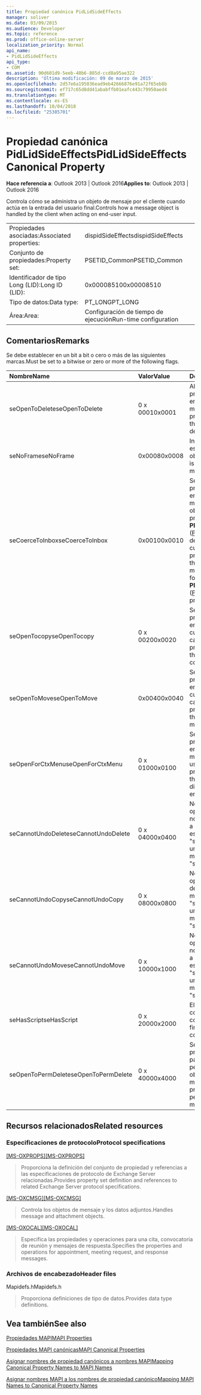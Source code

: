 ```yaml
---
title: Propiedad canónica PidLidSideEffects
manager: soliver
ms.date: 03/09/2015
ms.audience: Developer
ms.topic: reference
ms.prod: office-online-server
localization_priority: Normal
api_name:
- PidLidSideEffects
api_type:
- COM
ms.assetid: 90d601d9-5eeb-40b6-885d-ccd8a95ae322
description: 'Última modificación: 09 de marzo de 2015'
ms.openlocfilehash: 2d57e6a195036ead9eb42666876e91a72f65eb8b
ms.sourcegitcommit: ef717c65d8dd41ababffb01eafc443c79950aed4
ms.translationtype: MT
ms.contentlocale: es-ES
ms.lasthandoff: 10/04/2018
ms.locfileid: "25385701"
---
```

# <a name="pidlidsideeffects-canonical-property"></a><span data-ttu-id="2abd3-103">Propiedad canónica PidLidSideEffects</span><span class="sxs-lookup"><span data-stu-id="2abd3-103">PidLidSideEffects Canonical Property</span></span>

  
  
<span data-ttu-id="2abd3-104">**Hace referencia a**: Outlook 2013 | Outlook 2016</span><span class="sxs-lookup"><span data-stu-id="2abd3-104">**Applies to**: Outlook 2013 | Outlook 2016</span></span> 
  
<span data-ttu-id="2abd3-105">Controla cómo se administra un objeto de mensaje por el cliente cuando actúa en la entrada del usuario final.</span><span class="sxs-lookup"><span data-stu-id="2abd3-105">Controls how a message object is handled by the client when acting on end-user input.</span></span>
  
|||
|:-----|:-----|
|<span data-ttu-id="2abd3-106">Propiedades asociadas:</span><span class="sxs-lookup"><span data-stu-id="2abd3-106">Associated properties:</span></span>  <br/> |<span data-ttu-id="2abd3-107">dispidSideEffects</span><span class="sxs-lookup"><span data-stu-id="2abd3-107">dispidSideEffects</span></span>  <br/> |
|<span data-ttu-id="2abd3-108">Conjunto de propiedades:</span><span class="sxs-lookup"><span data-stu-id="2abd3-108">Property set:</span></span>  <br/> |<span data-ttu-id="2abd3-109">PSETID_Common</span><span class="sxs-lookup"><span data-stu-id="2abd3-109">PSETID_Common</span></span>  <br/> |
|<span data-ttu-id="2abd3-110">Identificador de tipo Long (LID):</span><span class="sxs-lookup"><span data-stu-id="2abd3-110">Long ID (LID):</span></span>  <br/> |<span data-ttu-id="2abd3-111">0x00008510</span><span class="sxs-lookup"><span data-stu-id="2abd3-111">0x00008510</span></span>  <br/> |
|<span data-ttu-id="2abd3-112">Tipo de datos:</span><span class="sxs-lookup"><span data-stu-id="2abd3-112">Data type:</span></span>  <br/> |<span data-ttu-id="2abd3-113">PT_LONG</span><span class="sxs-lookup"><span data-stu-id="2abd3-113">PT_LONG</span></span>  <br/> |
|<span data-ttu-id="2abd3-114">Área:</span><span class="sxs-lookup"><span data-stu-id="2abd3-114">Area:</span></span>  <br/> |<span data-ttu-id="2abd3-115">Configuración de tiempo de ejecución</span><span class="sxs-lookup"><span data-stu-id="2abd3-115">Run-time configuration</span></span>  <br/> |
   
## <a name="remarks"></a><span data-ttu-id="2abd3-116">Comentarios</span><span class="sxs-lookup"><span data-stu-id="2abd3-116">Remarks</span></span>

<span data-ttu-id="2abd3-117">Se debe establecer en un bit a bit o cero o más de las siguientes marcas.</span><span class="sxs-lookup"><span data-stu-id="2abd3-117">Must be set to a bitwise or zero or more of the following flags.</span></span>
  
|<span data-ttu-id="2abd3-118">**Nombre**</span><span class="sxs-lookup"><span data-stu-id="2abd3-118">**Name**</span></span>|<span data-ttu-id="2abd3-119">**Valor**</span><span class="sxs-lookup"><span data-stu-id="2abd3-119">**Value**</span></span>|<span data-ttu-id="2abd3-120">**Descripción**</span><span class="sxs-lookup"><span data-stu-id="2abd3-120">**Description**</span></span>|
|:-----|:-----|:-----|
|<span data-ttu-id="2abd3-121">seOpenToDelete</span><span class="sxs-lookup"><span data-stu-id="2abd3-121">seOpenToDelete</span></span>  <br/> |<span data-ttu-id="2abd3-122">0 x 0001</span><span class="sxs-lookup"><span data-stu-id="2abd3-122">0x0001</span></span>  <br/> |<span data-ttu-id="2abd3-123">Al eliminar, se requiere procesamiento adicional en el objeto de mensaje.</span><span class="sxs-lookup"><span data-stu-id="2abd3-123">Additional processing is required on the message object when deleting.</span></span>  <br/> |
|<span data-ttu-id="2abd3-124">seNoFrame</span><span class="sxs-lookup"><span data-stu-id="2abd3-124">seNoFrame</span></span>  <br/> |<span data-ttu-id="2abd3-125">0x0008</span><span class="sxs-lookup"><span data-stu-id="2abd3-125">0x0008</span></span>  <br/> |<span data-ttu-id="2abd3-126">Interfaz de usuario no está asociado con el objeto de mensaje.</span><span class="sxs-lookup"><span data-stu-id="2abd3-126">No UI is associated with the message object.</span></span>  <br/> |
|<span data-ttu-id="2abd3-127">seCoerceToInbox</span><span class="sxs-lookup"><span data-stu-id="2abd3-127">seCoerceToInbox</span></span>  <br/> |<span data-ttu-id="2abd3-128">0x0010</span><span class="sxs-lookup"><span data-stu-id="2abd3-128">0x0010</span></span>  <br/> |<span data-ttu-id="2abd3-129">Se requiere procesamiento adicional en el objeto de mensaje al mover o copiar a un objeto de carpeta con una propiedad de **PR_CONTAINER_CLASS** ([PidTagContainerClass](pidtagcontainerclass-canonical-property.md)) de "IPF. Tenga en cuenta".</span><span class="sxs-lookup"><span data-stu-id="2abd3-129">Additional processing is required on the message object when moving or copying to a folder object with a **PR_CONTAINER_CLASS** ([PidTagContainerClass](pidtagcontainerclass-canonical-property.md)) property of "IPF.Note".</span></span>  <br/> |
|<span data-ttu-id="2abd3-130">seOpenTocopy</span><span class="sxs-lookup"><span data-stu-id="2abd3-130">seOpenTocopy</span></span>  <br/> |<span data-ttu-id="2abd3-131">0 x 0020</span><span class="sxs-lookup"><span data-stu-id="2abd3-131">0x0020</span></span>  <br/> |<span data-ttu-id="2abd3-132">Se requiere procesamiento adicional en el objeto de mensaje cuando se copian a otra carpeta.</span><span class="sxs-lookup"><span data-stu-id="2abd3-132">Additional processing is required on the message object when copying to another folder.</span></span>  <br/> |
|<span data-ttu-id="2abd3-133">seOpenToMove</span><span class="sxs-lookup"><span data-stu-id="2abd3-133">seOpenToMove</span></span>  <br/> |<span data-ttu-id="2abd3-134">0x0040</span><span class="sxs-lookup"><span data-stu-id="2abd3-134">0x0040</span></span>  <br/> |<span data-ttu-id="2abd3-135">Se requiere procesamiento adicional en el objeto de mensaje cuando se mueve a otra carpeta.</span><span class="sxs-lookup"><span data-stu-id="2abd3-135">Additional processing is required on the message object when moving to another folder.</span></span>  <br/> |
|<span data-ttu-id="2abd3-136">seOpenForCtxMenu</span><span class="sxs-lookup"><span data-stu-id="2abd3-136">seOpenForCtxMenu</span></span>  <br/> |<span data-ttu-id="2abd3-137">0 x 0100</span><span class="sxs-lookup"><span data-stu-id="2abd3-137">0x0100</span></span>  <br/> |<span data-ttu-id="2abd3-138">Se requiere procesamiento adicional en el objeto de mensaje al mostrar los verbos para el usuario final.</span><span class="sxs-lookup"><span data-stu-id="2abd3-138">Additional processing is required on the message object when displaying verbs to the end-user.</span></span>  <br/> |
|<span data-ttu-id="2abd3-139">seCannotUndoDelete</span><span class="sxs-lookup"><span data-stu-id="2abd3-139">seCannotUndoDelete</span></span>  <br/> |<span data-ttu-id="2abd3-140">0 x 0400</span><span class="sxs-lookup"><span data-stu-id="2abd3-140">0x0400</span></span>  <br/> |<span data-ttu-id="2abd3-141">No se puede deshacer la operación de eliminación, no debe estar establecida a menos que se establezca "seOpenToDelete".</span><span class="sxs-lookup"><span data-stu-id="2abd3-141">Cannot undo delete operation, must not be set unless "seOpenToDelete" is set.</span></span>  <br/> |
|<span data-ttu-id="2abd3-142">seCannotUndoCopy</span><span class="sxs-lookup"><span data-stu-id="2abd3-142">seCannotUndoCopy</span></span>  <br/> |<span data-ttu-id="2abd3-143">0 x 0800</span><span class="sxs-lookup"><span data-stu-id="2abd3-143">0x0800</span></span>  <br/> |<span data-ttu-id="2abd3-144">No se puede deshacer la operación de copia, no debe estar establecida a menos que se establezca "seOpenTocopy".</span><span class="sxs-lookup"><span data-stu-id="2abd3-144">Cannot undo copy operation, must not be set unless "seOpenTocopy" is set.</span></span>  <br/> |
|<span data-ttu-id="2abd3-145">seCannotUndoMove</span><span class="sxs-lookup"><span data-stu-id="2abd3-145">seCannotUndoMove</span></span>  <br/> |<span data-ttu-id="2abd3-146">0 x 1000</span><span class="sxs-lookup"><span data-stu-id="2abd3-146">0x1000</span></span>  <br/> |<span data-ttu-id="2abd3-147">No se puede deshacer la operación de movimiento, no debe estar establecida a menos que se establezca "seOpenToMove".</span><span class="sxs-lookup"><span data-stu-id="2abd3-147">Cannot undo move operation, must not be set unless "seOpenToMove" is set.</span></span>  <br/> |
|<span data-ttu-id="2abd3-148">seHasScript</span><span class="sxs-lookup"><span data-stu-id="2abd3-148">seHasScript</span></span>  <br/> |<span data-ttu-id="2abd3-149">0 x 2000</span><span class="sxs-lookup"><span data-stu-id="2abd3-149">0x2000</span></span>  <br/> |<span data-ttu-id="2abd3-150">El objeto de mensaje contiene secuencias de comandos de usuario final.</span><span class="sxs-lookup"><span data-stu-id="2abd3-150">The message object contains end-user script.</span></span>  <br/> |
|<span data-ttu-id="2abd3-151">seOpenToPermDelete</span><span class="sxs-lookup"><span data-stu-id="2abd3-151">seOpenToPermDelete</span></span>  <br/> |<span data-ttu-id="2abd3-152">0 x 4000</span><span class="sxs-lookup"><span data-stu-id="2abd3-152">0x4000</span></span>  <br/> |<span data-ttu-id="2abd3-153">Se requiere procesamiento adicional para eliminar permanentemente el objeto de mensaje.</span><span class="sxs-lookup"><span data-stu-id="2abd3-153">Additional processing is required to permanently delete the message object.</span></span>  <br/> |
   
## <a name="related-resources"></a><span data-ttu-id="2abd3-154">Recursos relacionados</span><span class="sxs-lookup"><span data-stu-id="2abd3-154">Related resources</span></span>

### <a name="protocol-specifications"></a><span data-ttu-id="2abd3-155">Especificaciones de protocolo</span><span class="sxs-lookup"><span data-stu-id="2abd3-155">Protocol specifications</span></span>

<span data-ttu-id="2abd3-156">[[MS-OXPROPS]](https://msdn.microsoft.com/library/f6ab1613-aefe-447d-a49c-18217230b148%28Office.15%29.aspx)</span><span class="sxs-lookup"><span data-stu-id="2abd3-156">[[MS-OXPROPS]](https://msdn.microsoft.com/library/f6ab1613-aefe-447d-a49c-18217230b148%28Office.15%29.aspx)</span></span>
  
> <span data-ttu-id="2abd3-157">Proporciona la definición del conjunto de propiedad y referencias a las especificaciones de protocolo de Exchange Server relacionadas.</span><span class="sxs-lookup"><span data-stu-id="2abd3-157">Provides property set definition and references to related Exchange Server protocol specifications.</span></span>
    
<span data-ttu-id="2abd3-158">[[MS-OXCMSG]](https://msdn.microsoft.com/library/7fd7ec40-deec-4c06-9493-1bc06b349682%28Office.15%29.aspx)</span><span class="sxs-lookup"><span data-stu-id="2abd3-158">[[MS-OXCMSG]](https://msdn.microsoft.com/library/7fd7ec40-deec-4c06-9493-1bc06b349682%28Office.15%29.aspx)</span></span>
  
> <span data-ttu-id="2abd3-159">Controla los objetos de mensaje y los datos adjuntos.</span><span class="sxs-lookup"><span data-stu-id="2abd3-159">Handles message and attachment objects.</span></span>
    
<span data-ttu-id="2abd3-160">[[MS-OXOCAL]](https://msdn.microsoft.com/library/09861fde-c8e4-4028-9346-e7c214cfdba1%28Office.15%29.aspx)</span><span class="sxs-lookup"><span data-stu-id="2abd3-160">[[MS-OXOCAL]](https://msdn.microsoft.com/library/09861fde-c8e4-4028-9346-e7c214cfdba1%28Office.15%29.aspx)</span></span>
  
> <span data-ttu-id="2abd3-161">Especifica las propiedades y operaciones para una cita, convocatoria de reunión y mensajes de respuesta.</span><span class="sxs-lookup"><span data-stu-id="2abd3-161">Specifies the properties and operations for appointment, meeting request, and response messages.</span></span>
    
### <a name="header-files"></a><span data-ttu-id="2abd3-162">Archivos de encabezado</span><span class="sxs-lookup"><span data-stu-id="2abd3-162">Header files</span></span>

<span data-ttu-id="2abd3-163">Mapidefs.h</span><span class="sxs-lookup"><span data-stu-id="2abd3-163">Mapidefs.h</span></span>
  
> <span data-ttu-id="2abd3-164">Proporciona definiciones de tipo de datos.</span><span class="sxs-lookup"><span data-stu-id="2abd3-164">Provides data type definitions.</span></span>
    
## <a name="see-also"></a><span data-ttu-id="2abd3-165">Vea también</span><span class="sxs-lookup"><span data-stu-id="2abd3-165">See also</span></span>



[<span data-ttu-id="2abd3-166">Propiedades MAPI</span><span class="sxs-lookup"><span data-stu-id="2abd3-166">MAPI Properties</span></span>](mapi-properties.md)
  
[<span data-ttu-id="2abd3-167">Propiedades MAPI canónicas</span><span class="sxs-lookup"><span data-stu-id="2abd3-167">MAPI Canonical Properties</span></span>](mapi-canonical-properties.md)
  
[<span data-ttu-id="2abd3-168">Asignar nombres de propiedad canónicos a nombres MAPI</span><span class="sxs-lookup"><span data-stu-id="2abd3-168">Mapping Canonical Property Names to MAPI Names</span></span>](mapping-canonical-property-names-to-mapi-names.md)
  
[<span data-ttu-id="2abd3-169">Asignar nombres MAPI a los nombres de propiedad canónico</span><span class="sxs-lookup"><span data-stu-id="2abd3-169">Mapping MAPI Names to Canonical Property Names</span></span>](mapping-mapi-names-to-canonical-property-names.md)

